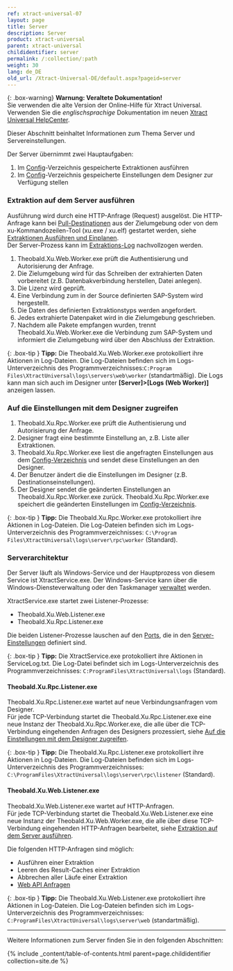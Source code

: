 ```yaml
---
ref: xtract-universal-07
layout: page
title: Server
description: Server
product: xtract-universal
parent: xtract-universal
childidentifier: server
permalink: /:collection/:path
weight: 30
lang: de_DE
old_url: /Xtract-Universal-DE/default.aspx?pageid=server
---
```


{: .box-warning}
**Warnung: Veraltete Dokumentation!** <br>
Sie verwenden die alte Version der Online-Hilfe für Xtract Universal.<br>
Verwenden Sie die *englischsprachige* Dokumentation im neuen [Xtract Universal HelpCenter](https://helpcenter.theobald-software.com/xtract-universal/documentation/introduction/).

Dieser Abschnitt beinhaltet Informationen zum Thema Server und Servereinstellungen.

Der Server übernimmt zwei Hauptaufgaben:

1. Im [Config](./einfuehrung/backup-und-migration#konfigurationsdateien)-Verzeichnis gespeicherte Extraktionen ausführen 
2. Im [Config](./einfuehrung/backup-und-migration#konfigurationsdateien)-Verzeichnis gespeicherte Einstellungen dem Designer zur Verfügung stellen

### Extraktion auf dem Server ausführen

Ausführung wird durch eine HTTP-Anfrage (Request) ausgelöst. Die HTTP-Anfrage kann bei [Pull-Destinationen](./destinationen#pull--und-push-destinationen) aus der Zielumgebung oder von dem xu-Kommandozeilen-Tool (xu.exe / xu.elf) gestartet werden, siehe [Extraktionen Ausführen und Einplanen](./extraktionen-ausfuehren-und-einplanen).<br> 
Der Server-Prozess kann im [Extraktions-Log](./logging/log-zugriff-ueber-designer#extraktions-logs) nachvollzogen werden.

1. Theobald.Xu.Web.Worker.exe prüft die Authentisierung und Autorisierung der Anfrage. 
2. Die Zielumgebung wird für das Schreiben der extrahierten Daten vorbereitet (z.B. Datenbakverbindung herstellen, Datei anlegen).
3. Die Lizenz wird geprüft.
4. Eine Verbindung zum in der Source definierten SAP-System wird hergestellt.
5. Die Daten des definierten Extraktionstyps werden angefordert.
6. Jedes extrahierte Datenpaket wird in die Zielumgebung geschrieben.
7. Nachdem alle Pakete empfangen wurden, trennt Theobald.Xu.Web.Worker.exe die Verbindung zum SAP-System und informiert die Zielumgebung wird über den Abschluss der Extraktion.

{: .box-tip }
**Tipp:** Die Theobald.Xu.Web.Worker.exe protokolliert ihre Aktionen in Log-Dateien. 
Die Log-Dateien befinden sich im Logs-Unterverzeichnis des Programmverzeichnisses:`C:Program Files\XtractUniversal\logs\servers\web\worker` (standartmäßig). 
Die Logs kann man sich auch im Designer unter **[Server]>[Logs (Web Worker)]** anzeigen lassen.

### Auf die Einstellungen mit dem Designer zugreifen

1. Theobald.Xu.Rpc.Worker.exe prüft die Authentisierung und Autorisierung der Anfrage.
2. Designer fragt eine bestimmte Einstellung an, z.B. Liste aller Extraktionen. 
3. Theobald.Xu.Rpc.Worker.exe liest die angefragten Einstellungen aus dem [Config-Verzeichnis](./einfuehrung/backup-und-migration#konfigurationsdateien) und sendet diese Einstellungen an den Designer.
4. Der Benutzer ändert die die Einstellungen im Designer (z.B. Destinationseinstellungen).
5. Der Designer sendet die geänderten Einstellungen an Theobald.Xu.Rpc.Worker.exe zurück. Theobald.Xu.Rpc.Worker.exe speichert die geänderten Einstellungen im [Config-Verzeichnis](./einfuehrung/backup-und-migration#konfigurationsdateien).

{: .box-tip }
**Tipp:** Die Theobald.Xu.Rpc.Worker.exe protokolliert ihre Aktionen in Log-Dateien. 
Die Log-Dateien befinden sich im Logs-Unterverzeichnis des Programmverzeichnisses: `C:\Program Files\XtractUniversal\logs\server\rpc\worker` (Standard).


### Serverarchitektur

Der Server läuft als Windows-Service und der Hauptprozess von diesem Service ist XtractService.exe. Der Windows-Service kann über die Windows-Diensteverwaltung oder den Taskmanager [verwaltet](./server/server-starten) werden.

XtractService.exe startet zwei Listener-Prozesse:
- Theobald.Xu.Web.Listener.exe
- Theobald.Xu.Rpc.Listener.exe

Die beiden Listener-Prozesse lauschen auf den [Ports](./server/ports), die in den [Server-Einstellungen](./server/server-einstellungen) definiert sind.

{: .box-tip }
**Tipp:** Die XtractService.exe protokolliert ihre Aktionen in ServiceLog.txt. 
Die Log-Datei befindet sich im Logs-Unterverzeichnis des Programmverzeichnisses: `C:ProgramFiles\XtractUniversal\logs` (Standard).

#### Theobald.Xu.Rpc.Listener.exe

Theobald.Xu.Rpc.Listener.exe wartet auf neue Verbindungsanfragen vom Designer. <br>
Für jede TCP-Verbindung startet die Theobald.Xu.Rpc.Listener.exe eine neue Instanz der Theobald.Xu.Rpc.Worker.exe, die alle über die TCP-Verbindung eingehenden Anfragen des Designers prozessiert, siehe [Auf die Einstellungen mit dem Designer zugreifen](#auf-die-einstellungen-mit-dem-designer-zugreifen).
 
{: .box-tip }
**Tipp:** Die Theobald.Xu.Rpc.Listener.exe protokolliert ihre Aktionen in Log-Dateien. 
Die Log-Dateien befinden sich im Logs-Unterverzeichnis des Programmverzeichnisses: `C:\ProgramFiles\XtractUniversal\logs\server\rpc\listener` (Standard).

#### Theobald.Xu.Web.Listener.exe

Theobald.Xu.Web.Listener.exe wartet auf HTTP-Anfragen. <br>
Für jede TCP-Verbindung startet die Theobald.Xu.Web.Listener.exe eine neue Instanz der Theobald.Xu.Web.Worker.exe, die alle über diese TCP-Verbindung eingehenden HTTP-Anfragen bearbeitet, siehe [Extraktion auf dem Server ausführen](#extraktion-auf-dem-server-ausführen).

Die folgenden HTTP-Anfragen sind möglich:
- Ausführen einer Extraktion
- Leeren des Result-Caches einer Extraktion
- Abbrechen aller Läufe einer Extraktion
- [Web API Anfragen](./web-api)

{: .box-tip }
**Tipp:** Die Theobald.Xu.Web.Listener.exe protokolliert ihre Aktionen in Log-Dateien. 
Die Log-Dateien befinden sich im Logs-Unterverzeichnis des Programmverzeichnisses: `C:ProgramFiles\XtractUniversal\logs\server\web` (standartmäßig).

*****
Weitere Informationen zum Server finden Sie in den folgenden Abschnitten:

{% include _content/table-of-contents.html parent=page.childidentifier collection=site.de %}
